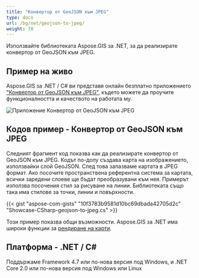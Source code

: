 ```yaml
---
title: "Конвертор от GeoJSON към JPEG"
type: docs
url: /bg/net/geojson-to-jpeg/
weight: 70
---
```


Използвайте библиотеката Aspose.GIS за .NET, за да реализирате конвертор от GeoJSON към JPEG.

## **Пример на живо**

Aspose.GIS за .NET / C# ви представя онлайн безплатно приложението ["Конвертор от GeoJSON към JPEG"](https://products.aspose.app/gis/viewer/geojson-to-jpeg), където можете да проучите функционалността и качеството на работата му.

![Приложение Конвертор от GeoJSON към JPEG](viewer.png)

## **Кодов пример - Конвертор от GeoJSON към JPEG**

Следният фрагмент код показва как да реализирате конвертор от GeoJSON към JPEG. Кодът по-долу създава карта на изображението, използвайки слой GeoJSON. След това запазваме картата в JPEG формат. Ако посочите пространствена референтна система за картата, всички заредени слоеве ще бъдат преобразувани към нея.
Примерът използва посочения стил за рисуване на линии. Библиотеката също така има стилове за точки, линии и повърхности.

{{< gist "aspose-com-gists" "10f3783b9581d10bc69dbada42705d2c" "Showcase-CSharp-geojson-to-jpeg.cs" >}}

Този пример показва общи възможности. Aspose.GIS за .NET има широки функции за [рендиране на карти](https://docs.aspose.com/gis/net/map-rendering/).

## **Платформа - .NET / C#**

Поддържаме Framework 4.7 или по-нова версия под Windows, и .NET Core 2.0 или по-нова версия под Windows или Linux
